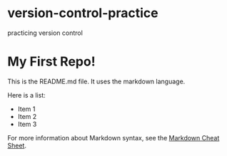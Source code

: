 # version-control-practice
practicing version control 

# My First Repo!

This is the README.md file. It uses the markdown language.

Here is a list:

  + Item 1
  + Item 2
  + Item 3

For more information about Markdown syntax, see the [Markdown Cheat Sheet](https://www.markdownguide.org/cheat-sheet/).